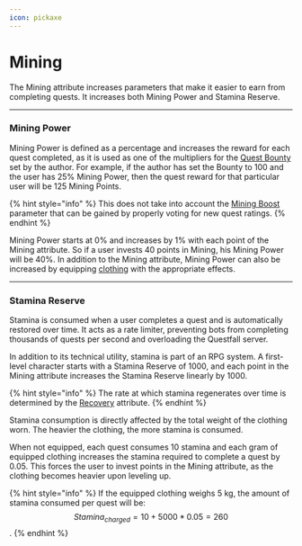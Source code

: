 ```yaml
---
icon: pickaxe
---
```


# Mining

The Mining attribute increases parameters that make it easier to earn from completing quests. It increases both Mining Power and Stamina Reserve.

***

### Mining Power

Mining Power is defined as a percentage and increases the reward for each quest completed, as it is used as one of the multipliers for the [Quest Bounty](../../quest-creation-10/quest-bounty.md) set by the author. For example, if the author has set the Bounty to 100 and the user has 25% Mining Power, then the quest reward for that particular user will be 125 Mining Points.

{% hint style="info" %}
This does not take into account the [Mining Boost](../#mining-boost) parameter that can be gained by properly voting for new quest ratings.
{% endhint %}

Mining Power starts at 0% and increases by 1% with each point of the Mining attribute. So if a user invests 40 points in Mining, his Mining Power will be 40%. In addition to the Mining attribute, Mining Power can also be increased by equipping [clothing](../items.md) with the appropriate effects.

***

### Stamina Reserve

Stamina is consumed when a user completes a quest and is automatically restored over time. It acts as a rate limiter, preventing bots from completing thousands of quests per second and overloading the Questfall server.

In addition to its technical utility, stamina is part of an RPG system. A first-level character starts with a Stamina Reserve of 1000, and each point in the Mining attribute increases the Stamina Reserve linearly by 1000.

{% hint style="info" %}
The rate at which stamina regenerates over time is determined by the [Recovery](recovery.md) attribute.
{% endhint %}

Stamina consumption is directly affected by the total weight of the clothing worn. The heavier the clothing, the more stamina is consumed.&#x20;

When not equipped, each quest consumes 10 stamina and each gram of equipped clothing increases the stamina required to complete a quest by 0.05. This forces the user to invest points in the Mining attribute, as the clothing becomes heavier upon leveling up.

{% hint style="info" %}
If the equipped clothing weighs 5 kg, the amount of stamina consumed per quest will be: \
$$Stamina_{charged}=10+5000*0.05=260$$.
{% endhint %}
